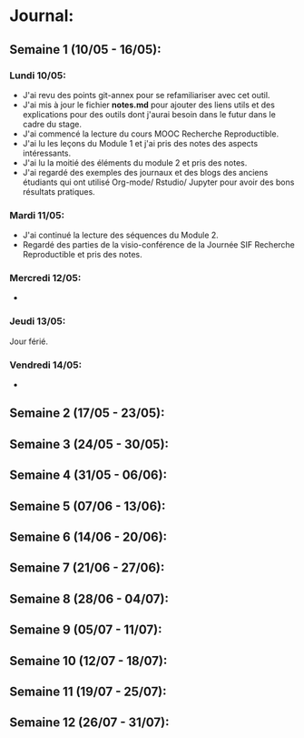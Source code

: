 # Journal:

## Semaine 1 (10/05 - 16/05):

### Lundi 10/05:
- J'ai revu des points git-annex pour se refamiliariser avec cet outil.
- J'ai mis à jour le fichier __notes.md__ pour ajouter des liens utils et des explications pour des outils dont j'aurai besoin dans le futur dans le cadre du stage.
- J'ai commencé la lecture du cours MOOC Recherche Reproductible.
- J'ai lu les leçons du Module 1 et j'ai pris des notes des aspects intéressants.
- J'ai lu la moitié des éléments du module 2 et pris des notes.
- J'ai regardé des exemples des journaux et des blogs des anciens étudiants qui ont utilisé Org-mode/ Rstudio/ Jupyter pour avoir des bons résultats pratiques.

### Mardi 11/05:
- J'ai continué la lecture des séquences du Module 2.
- Regardé des parties de la visio-conférence de la Journée SIF Recherche Reproductible et pris des notes.

### Mercredi 12/05:
-

### Jeudi 13/05:
Jour férié.

### Vendredi 14/05:
-

## Semaine 2 (17/05 - 23/05):



## Semaine 3 (24/05 - 30/05):



## Semaine 4 (31/05 - 06/06):



## Semaine 5 (07/06 - 13/06):



## Semaine 6 (14/06 - 20/06):



## Semaine 7 (21/06 - 27/06):



## Semaine 8 (28/06 - 04/07):



## Semaine 9 (05/07 - 11/07):



## Semaine 10 (12/07 - 18/07):



## Semaine 11 (19/07 - 25/07):



## Semaine 12 (26/07 - 31/07):






